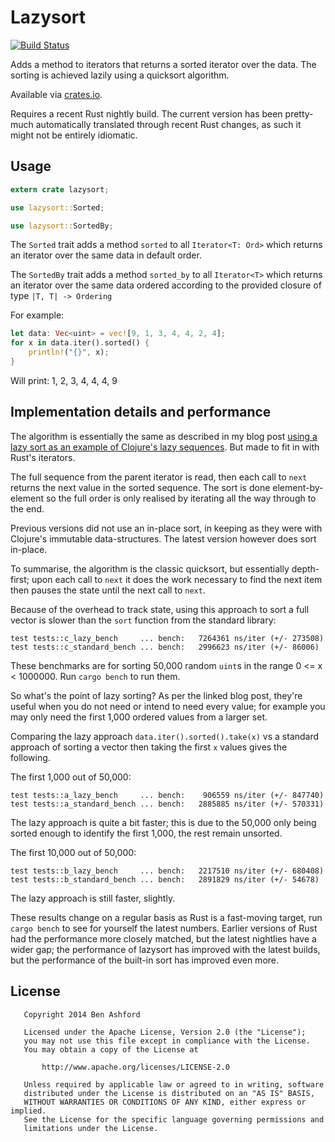 # Lazysort

[![Build Status](https://travis-ci.org/benashford/rust-lazysort.svg)](https://travis-ci.org/benashford/rust-lazysort)

Adds a method to iterators that returns a sorted iterator over the data.  The sorting is achieved lazily using a quicksort algorithm.

Available via [crates.io](https://crates.io/crates/lazysort).

Requires a recent Rust nightly build.  The current version has been pretty-much automatically translated through recent Rust changes, as such it might not be entirely idiomatic.

## Usage

```rust
extern crate lazysort;

use lazysort::Sorted;

use lazysort::SortedBy;
```

The `Sorted` trait adds a method `sorted` to all `Iterator<T: Ord>` which returns an iterator over the same data in default order.

The `SortedBy` trait adds a method `sorted_by` to all `Iterator<T>` which returns an iterator over the same data ordered according to the provided closure of type `|T, T| -> Ordering`

For example:

```rust
let data: Vec<uint> = vec![9, 1, 3, 4, 4, 2, 4];
for x in data.iter().sorted() {
	println!("{}", x);
}
```

Will print: 1, 2, 3, 4, 4, 4, 9

## Implementation details and performance

The algorithm is essentially the same as described in my blog post [using a lazy sort as an example of Clojure's lazy sequences](http://benashford.github.io/blog/2014/03/22/the-power-of-lazy-sequences/).  But made to fit in with Rust's iterators.

The full sequence from the parent iterator is read, then each call to `next` returns the next value in the sorted sequence.  The sort is done element-by-element so the full order is only realised by iterating all the way through to the end.

Previous versions did not use an in-place sort, in keeping as they were with Clojure's immutable data-structures.  The latest version however does sort in-place.

To summarise, the algorithm is the classic quicksort, but essentially depth-first; upon each call to `next` it does the work necessary to find the next item then pauses the state until the next call to `next`.

Because of the overhead to track state, using this approach to sort a full vector is slower than the `sort` function from the standard library:

```
test tests::c_lazy_bench     ... bench:   7264361 ns/iter (+/- 273508)
test tests::c_standard_bench ... bench:   2996623 ns/iter (+/- 86006)
```

These benchmarks are for sorting 50,000 random `uint`s in the range 0 <= x < 1000000.  Run `cargo bench` to run them.

So what's the point of lazy sorting?  As per the linked blog post, they're useful when you do not need or intend to need every value; for example you may only need the first 1,000 ordered values from a larger set.

Comparing the lazy approach `data.iter().sorted().take(x)` vs a standard approach of sorting a vector then taking the first `x` values gives the following.

The first 1,000 out of 50,000:

```
test tests::a_lazy_bench     ... bench:    906559 ns/iter (+/- 847740)
test tests::a_standard_bench ... bench:   2885885 ns/iter (+/- 570331)
```

The lazy approach is quite a bit faster; this is due to the 50,000 only being sorted enough to identify the first 1,000, the rest remain unsorted.

The first 10,000 out of 50,000:

```
test tests::b_lazy_bench     ... bench:   2217510 ns/iter (+/- 680408)
test tests::b_standard_bench ... bench:   2891829 ns/iter (+/- 54678)
```

The lazy approach is still faster, slightly.

These results change on a regular basis as Rust is a fast-moving target, run `cargo bench` to see for yourself the latest numbers.  Earlier versions of Rust had the performance more closely matched, but the latest nightlies have a wider gap; the performance of lazysort has improved with the latest builds, but the performance of the built-in sort has improved even more.

## License 

```
   Copyright 2014 Ben Ashford

   Licensed under the Apache License, Version 2.0 (the "License");
   you may not use this file except in compliance with the License.
   You may obtain a copy of the License at

       http://www.apache.org/licenses/LICENSE-2.0

   Unless required by applicable law or agreed to in writing, software
   distributed under the License is distributed on an "AS IS" BASIS,
   WITHOUT WARRANTIES OR CONDITIONS OF ANY KIND, either express or implied.
   See the License for the specific language governing permissions and
   limitations under the License.
```
